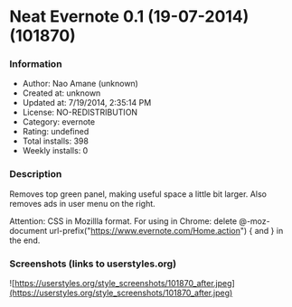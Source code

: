 # Neat Evernote 0.1 (19-07-2014) (101870)

### Information
- Author: Nao Amane (unknown)
- Created at: unknown
- Updated at: 7/19/2014, 2:35:14 PM
- License: NO-REDISTRIBUTION
- Category: evernote
- Rating: undefined
- Total installs: 398
- Weekly installs: 0


### Description
Removes top green panel, making useful space a little bit larger.
Also removes ads in user menu on the right.

Attention: CSS in Mozillla format. For using in Chrome:
delete @-moz-document url-prefix("https://www.evernote.com/Home.action") {
and
} in the end.


### Screenshots (links to userstyles.org)
![https://userstyles.org/style_screenshots/101870_after.jpeg](https://userstyles.org/style_screenshots/101870_after.jpeg)


